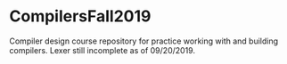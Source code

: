 # CompilersFall2019
Compiler design course repository for practice working with and building compilers.
Lexer still incomplete as of 09/20/2019. 

